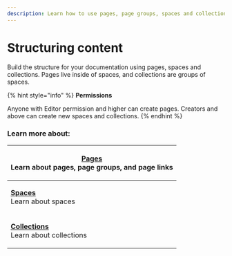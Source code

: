 ```yaml
---
description: Learn how to use pages, page groups, spaces and collections
---
```


# Structuring content

Build the structure for your documentation using pages, spaces and collections. Pages live inside of spaces, and collections are groups of spaces.

{% hint style="info" %}
**Permissions**

Anyone with Editor permission and higher can create pages. Creators and above can create new spaces and collections.
{% endhint %}

### Learn more about:

| <p><strong></strong><a href="content-structure.md"><strong>Pages</strong></a><br>Learn about pages, page groups, and page links</p> |
| ----------------------------------------------------------------------------------------------------------------------------------- |
| <p><strong></strong><a href="what-is-a-space.md"><strong>Spaces</strong></a><br>Learn about spaces</p>                              |
| <p><strong></strong><a href="what-is-a-collection.md"><strong>Collections</strong></a><br>Learn about collections</p>               |

